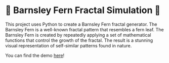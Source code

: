 # 🍂 Barnsley Fern Fractal Simulation 🍂

This project uses Python to create a Barnsley Fern fractal generator. The Barnsley Fern is a well-known fractal pattern that resembles a fern leaf. The Barnsley Fern is created by repeatedly applying a set of mathematical functions that control the growth of the fractal. The result is a stunning visual representation of self-similar patterns found in nature.

You can find the demo [here](https://www.youtube.com/watch?v=TVrDVg6JM0Y)!

